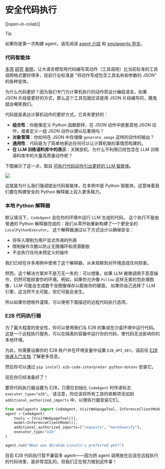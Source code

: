 # 安全代码执行

[[open-in-colab]]

> [!TIP]
> 如果你是第一次构建 agent，请先阅读 [agent 介绍](../conceptual_guides/intro_agents) 和 [smolagents 导览](../guided_tour)。

### 代码智能体

[多项](https://huggingface.co/papers/2402.01030) [研究](https://huggingface.co/papers/2411.01747) [表明](https://huggingface.co/papers/2401.00812)，让大语言模型用代码编写其动作（工具调用）比当前标准的工具调用格式要好得多，目前行业标准是 "将动作写成包含工具名称和参数的 JSON" 的各种变体。

为什么代码更好？因为我们专门为计算机执行的动作而设计编程语言。如果 JSON 片段是更好的方式，那么这个工具包就应该是用 JSON 片段编写的，魔鬼就会嘲笑我们。

代码就是表达计算机动作的更好方式。它具有更好的：
- **组合性**：你能像定义 Python 函数那样，在 JSON 动作中嵌套其他 JSON 动作，或者定义一组 JSON 动作以便以后重用吗？
- **对象管理**：你如何在 JSON 中存储像 `generate_image` 这样的动作的输出？
- **通用性**：代码是为了简单地表达任何可以让计算机做的事情而构建的。
- **在 LLM 训练语料库中的表示**：天赐良机，为什么不利用已经包含在 LLM 训练语料库中的大量高质量动作呢？

下图展示了这一点，取自 [可执行代码动作引出更好的 LLM 智能体](https://huggingface.co/papers/2402.01030)。

<img src="https://huggingface.co/datasets/huggingface/documentation-images/resolve/main/transformers/code_vs_json_actions.png">

这就是为什么我们强调提出代码智能体，在本例中是 Python 智能体，这意味着我们要在构建安全的 Python 解释器上投入更多精力。

### 本地 Python 解释器

默认情况下，`CodeAgent` 会在你的环境中运行 LLM 生成的代码。
这个执行不是由普通的 Python 解释器完成的：我们从零开始重新构建了一个更安全的 `LocalPythonExecutor`。
这个解释器通过以下方式设计以确保安全：
  - 将导入限制为用户显式传递的列表
  - 限制操作次数以防止无限循环和资源膨胀
  - 不会执行任何未预定义的操作

我们已经在许多用例中使用了这个解释器，从未观察到对环境造成任何损害。

然而，这个解决方案并不是万无一失的：可以想象，如果 LLM 被微调用于恶意操作，仍然可能损害你的环境。例如，如果你允许像 `Pillow` 这样无害的包处理图像，LLM 可能会生成数千张图像保存以膨胀你的硬盘。
如果你自己选择了 LLM 引擎，这当然不太可能，但它可能会发生。

所以如果你想格外谨慎，可以使用下面描述的远程代码执行选项。

### E2B 代码执行器

为了最大程度的安全性，你可以使用我们与 E2B 的集成在沙盒环境中运行代码。这是一个远程执行服务，可以在隔离的容器中运行你的代码，使代码无法影响你的本地环境。

为此，你需要设置你的 E2B 账户并在环境变量中设置 `E2B_API_KEY`。请前往 [E2B 快速入门文档](https://e2b.dev/docs/quickstart) 了解更多信息。

然后你可以通过 `pip install e2b-code-interpreter python-dotenv` 安装它。

现在你已经准备好了！

要将代码执行器设置为 E2B，只需在初始化 `CodeAgent` 时传递标志 `executor_type="e2b"`。
请注意，你应该将所有工具的依赖项添加到 `additional_authorized_imports` 中，以便执行器安装它们。

```py
from smolagents import CodeAgent, VisitWebpageTool, InferenceClientModel
agent = CodeAgent(
    tools = [VisitWebpageTool()],
    model=InferenceClientModel(),
    additional_authorized_imports=["requests", "markdownify"],
    executor_type="e2b"
)

agent.run("What was Abraham Lincoln's preferred pet?")
```

目前 E2B 代码执行暂不兼容多 agent——因为把 agent 调用放在应该在远程执行的代码块里，是非常混乱的。但我们正在努力做到这件事！
